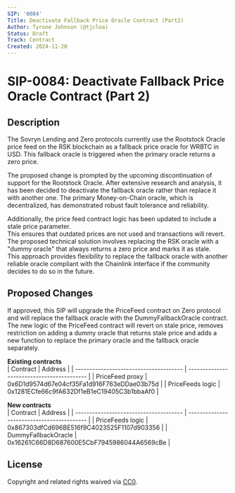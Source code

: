 ```yaml
---
SIP: '0084'
Title: Deactivate Fallback Price Oracle Contract (Part2)
Author: Tyrone Johnson (@tjcloa)
Status: Draft
Track: Contract
Created: 2024-11-20
---
```


# SIP-0084: Deactivate Fallback Price Oracle Contract (Part 2)

## Description  

The Sovryn Lending and Zero protocols currently use the Rootstock Oracle price feed on the RSK blockchain as a fallback price oracle for WRBTC in USD. 
This fallback oracle is triggered when the primary oracle returns a zero price.  

The proposed change is prompted by the upcoming discontinuation of support for the Rootstock Oracle. 
After extensive research and analysis, it has been decided to deactivate the fallback oracle rather than replace it with another one. 
The primary Money-on-Chain oracle, which is decentralized, has demonstrated robust fault tolerance and reliability.  

Additionally, the price feed contract logic has been updated to include a stale price parameter.  
This ensures that outdated prices are not used and transactions will revert.   
The proposed technical solution involves replacing the RSK oracle with a "dummy oracle" that always returns a zero price and marks it as stale.  
This approach provides flexibility to replace the fallback oracle with another reliable oracle compliant with the Chainlink interface if the community decides to do so in the future.  

## Proposed Changes  

If approved, this SIP will upgrade the PriceFeed contract on Zero protocol and will replace the fallback oracle with the DummyFallbackOracle contract.      
The new logic of the PriceFeed contract will revert on stale price, removes restriction on adding a dummy oracle that returns stale price and adds a new function to replace the primary oracle and the fallback oracle separately.  


__Existing contracts__  
| Contract                               | Address                                    |
| -------------------------------------- | ------------------------------------------ |
| PriceFeed proxy                        | 0x6D1d9574d67e04cf35Fa1d916F763eDDae03b75d |
| PriceFeeds logic                       | 0x1281ECfe66c9fA632Df1eB1eC19405C3b1bbaAf0 |

__New contracts__  
| Contract                               | Address                                    |
| -------------------------------------- | ------------------------------------------ |
| PriceFeeds logic                       | 0x867303dfCd696BE516f9C4023525F1107d903356 | 
| DummyFallbackOracle                    | 0x16261C66D8D687600E5CbF7945986044A6569cBe | 


## License
Copyright and related rights waived via [CC0](https://creativecommons.org/publicdomain/zero/1.0/).
